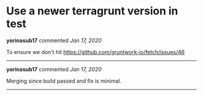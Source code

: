 # Use a newer terragrunt version in test

**yorinasub17** commented *Jan 17, 2020*

To ensure we don't hit https://github.com/gruntwork-io/fetch/issues/46
<br />
***


**yorinasub17** commented *Jan 17, 2020*

Merging since build passed and fix is minimal.
***

